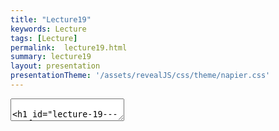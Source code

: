 ```yaml
---
title: "Lecture19"
keywords: Lecture
tags: [Lecture]
permalink:  lecture19.html
summary: lecture19
layout: presentation
presentationTheme: '/assets/revealJS/css/theme/napier.css' 
---
```


<section data-markdown data-separator="^\n---\n$" data-separator-vertical="^\n--\n$">
<textarea data-template>

# Lecture 19 - Performance Optimisation
### SET09121 - Games Engineering

<br><br>
Kevin Chalmers and Sam Serrels

School of Computing. Edinburgh Napier University


---

# Background
==========

What is Performance Optimisation?

-   Optimisation is about making the best use of a resource.

-   Optimisation in software is about making best use of our computer
    hardware resource(s).

-   There are different areas we can optimise for in software, but we
    will focus on performance.

-   Performance is about getting the most work done in the shortest
    amount of time with our computing resource.

-   Therefore, in a game, we are worried about producing a frame in a
    reasonable time (typically 16.6ms) and performing the most work
    possible in that time to give a good gameplay experience.

-   We are going to look at code level concerns mainly. Turning down
    update frequencies of systems is another strategy.

Premature Optimisation

-   Two famous quotes by Donald Knuth:

    -   We should forget about small efficiencies, say about 97% of the
        time: premature optimization is the root of all evil. Yet we
        should not pass up our opportunities in that critical 3%.

    -   In established engineering disciplines a 12% improvement, easily
        obtained, is never considered marginal and I believe the same
        viewpoint should prevail in software engineering.

-   Basically, Knuth argues that we should not let performance
    considerations determine the design of our code -- it makes the code
    more difficult to work with.

-   I think a good rule for the module is -- get your game working
    first; then worry about extra features and performance optimisation.

-   A good approach is to design-build-measure-optimise. This will give
    simpler results that optimise first.

The 80/20 Rule

.5

-   You might have heard of this...

-   Pareto Principle (or 80/20 rule) states that 80% of output comes
    from 20% of input.

-   Applied to programming, we can say that 80% of processor time will
    happen in 20% of our code.

-   It does make sense -- loops normally are the biggest area of
    computation in your application.

.5 ![image](80-20)

What are we interested in?

-   There are two areas we can focus on to improve program performance
    for our games.

    CPU utilisation:

    :   How well are we using the processor? Is it doing work it doesn't
        need to?

    Memory usage:

    :   Is memory effectively accessible to the processor? Is the
        processor waiting too long to do memory operations?

-   We will focus on these two areas, looking at best-practice on the
    CPU and memory usage.

-   There are many more techniques and tricks we can use, but normally
    they come down to these same two areas.

First big trick -- release mode and run without debug

.5

-   Let's face it -- you like spamming that green start button.

-   Some student's don't understand that a program can execute outside
    Visual Studio.

-   More don't realise that Visual Studio hooks into an application it
    is running.

-   Also, debug builds add extra code to interrogate state -- this slows
    down programs.

-   So, don't do it in final builds.

.5 ![image](run-no-debug)

Second big trick -- avoid I/O or do it better

-   During debugging, we often output values to the console to check
    behaviour.

-   I/O like this is very slow, requiring your program to interact with
    the OS and present data.

-   You should avoid this I/O as far as possible in final builds.

-   **IF** you must have I/O, then follow some rules to make things
    faster:

    -   Don't use C++ I/O (`cin` and `cout`) -- these are slow because
        of error checking.

    -   Don't use the C++ end-of-line terminator (`endl`) as this also
        flushes a stream, which is slow.

    -   Do use C-style I/O (from the `cstdio` header) such as `printf`,
        etc. These are low-level and faster.

Metrics

-   Let us define some metrics that allow us to talk about performance
    for games.

    FPS:

    :   Frames-Per-Second. The key measure most gamers like to talk
        about. The typical FPS displayed is the number of frames
        processes per second. Your monitor/TV and graphics card define
        how many frames you are actually shown per second (60, 120, 240,
        etc.).

    Frame Time:

    :   This is actually what we are interested in. How long does it
        take the game to produce and render a frame? Typically we aim
        for 16.7ms (60FPS) or 33.3ms (30FPS).

    Speedup:

    :   When we make an improvement we need to understand what that
        improvement is. Speedup is the calculation of the original time
        against the new time. It is calculated as
        $S=\frac{original}{new}$.

Step 1. -- Only process what you need to
========================================

Alive Flag

-   The first tactic we can use to improve processing is to flag if
    nothing should be processed.

-   An alive flag is a typical technique to indicate that an object
    should not be processed.

-   This can be extended into other parts of the system:

    -   If entity in base for example.

<!-- -->

    if (alive)
    {
        Do super expensive operation
    }
    ...
    if (health == 0)
    {
        alive = false;
    }

Object Pool

-   Object creation and destruction is very expensive.

-   It involves memory allocation, function calls, grabbing bits and
    pieces, maybe loading content.

-   It can also lead to objects being scattered around memory --
    expensive to jump around.

-   An object pool fixes that (especially when combined with alive flag
    above):

    -   Allocate max number of objects required.

    -   When a new object is needed grab from allocated pool and set
        necessary values.

    -   When finished, flag as not-alive and give back to pool.

Dirty Flag

-   Some game data is processed each frame to allow our game to have a
    dynamic nature.

-   However, a lot of data only changes in some circumstances.

    -   For example, the player only moves when the user controls them.

-   Rather than reprocess certain data every frame, we can use the dirty
    flag to say that data should be reprocessed that frame.

<!-- -->

    if (player moved)
    {
        Change position in primary data
        Set dirty flag on primary data
    }
    ...
    if (dirty flag is true)
    {
        Process secondary data (expensive)
        Set dirty flag to false
    }

Step 2. -- Only draw what is visible
====================================

Visible Flag

-   Rendering to the screen is one of the most expensive processes in
    games.

    -   It's why we have dedicated graphics hardware.

-   We can use our flag technique to determine if an object is visible
    and therefore should be rendered.

-   This allows us to hide objects or turn off their rendering when we
    want.

-   It also allows us to add objects that should not be rendered to our
    game.

    -   Remember -- what you see when playing a game isn't all that is
        there.

<!-- -->

    if (visible)
    {
        Render object (expensive)
    }

Spatial Partitioning

-   Another question is whether an object is even on screen.

-   Spatial partitioning allows us to divide the world up so we only
    render the parts that are visible.

-   Also used for collision detection optimisation.

![image](spatial-partition){width=".6\textwidth"}

Example -- Horizon Zero Dawn
[[Link]{style="color: blue"}](https://kotaku.com/horizon-zero-dawn-uses-all-sorts-of-clever-tricks-to-lo-1794385026)

Step 3. -- Think about your memory
==================================

Allocate Your Required Memory First

-   We have mentioned this a few times now.

-   If you are used to the Java and C\# model of just calling `new`
    randomly in your code -- stop and think.

-   Memory allocation (and subsequent deallocation) is expensive on the
    free store.

-   Try and allocate everything you need at the start of a level or the
    game. Then it is there and you can access it uniformly.

-   Data is also near similar data -- this allows quick processing of
    blocks during similar operations.

`constexpr` What You Can

-   `const` values are typically replaced by the actual value in
    compiled code.

    -   Less lookup time.

-   `constexpr` values are replaced, and can be calculated at compile
    time.

    -   So you can produce certain functions that are compile time
        processed.

-   Compile time means the code is not processed during runtime.

<!-- -->

    constexpr int N = 1000;

    constexpr int factorial(int n)
    {
        return n <= 1 ? 1 : (n * factorial(n - 1));
    }

Memory Alignment and Cache Coherence

-   We talked about this during our memory and resource management
    lectures.

-   Memory alignment means that data is aligned in memory, allowing the
    minimal reads to occur to access the data we need.

-   Cache coherency we discussed the difference in processing a
    multi-dimensional array using different indices due to memory
    layout. For example, the first `for` loop below is faster than the
    second.

<!-- -->

    for (int i=0; i < 32; i++)
        for (int j=0; j < 32; j++)
            total += myArray[i][j];

    for (int i=0; i < 32; i++)
        for (int j=0; j < 32; j++)
            total += myArray[j][i];

Optimise Multi-dimensional Arrays

-   As stated, memory is organised so the second dimension is the one
    that matches sequential layout.

-   When we do need to transition across the first dimension, we need to
    help the compiler and processor.

-   Wasting some memory by having the outer dimension as a power-of-two
    helps.

-   The processor and compiler can make optimised jumps and do so
    without a multiply (bitshift operations are fast).

<!-- -->

    int N[80][25];
    int N_optimised[80][32];

Step 4. -- Use tools to find the slow bits
==========================================

Finding Hot Paths -- Using Tools

.5

-   We are doing a whole separate session on this.

-   Basically, tools do a good job of finding places in your code that
    are slowing things down.

.5 ![image](hot-path)

Bottlenecks

.5

-   The key aim with tools is bottleneck identification.

-   Once you find a bit of your code that is impacting performance, you
    need to identify what, if anything, can be done about it.

-   Often, these bottlenecks are loops that are processing lots of data.

-   Even a small tweak here can make all the difference.

.5 ![image](bottleneck)

Algorithmic Analysis

.5

-   And this is where algorithmic analysis can come in.

-   Abstractly measuring your algorithms, finding more efficient
    algorithms, and optimising the algorithms you have is important.

-   See your algorithms and data structures material for more insight.

.5 ![image](alg-analysis)

Step 5. -- Optimise your function calls
=======================================

Function Calls Cost

.5

-   Function calls have a cost associated with them.

-   Two things have to happen.

    1.  Set up the parameters on the stack -- copy data.

    2.  Jump to the new code position.

-   On return there is a jump back again.

.5 ![image](function-call)

`inline` Function Calls

-   One of the first optimisations we can do for functions is inlining.

-   An `inline` function is one we have asked the compiler to replace
    the function call with the actual code.

-   For small functions this is good -- avoid functions.

-   For big functions not so much -- larger executables.

-   However, it depends on the frequency the function is called.

<!-- -->

    inline int add(int x, int y)
    {
        return x + y;
    }

`static` Local Functions

-   A `static` function is one that exists within a certain context or
    scope (e.g. class scope).

-   If a function is `static` in a C++ code file, the compiler knows it
    can try and optimise it without affecting external code.

-   Effectively, rearranging and possible inlining can occur, speeding
    up the program.

<!-- -->

    static int add(int x, int y)
    {
        return x + y;
    }

`virtual` Function Calls

.5

-   `virtual` functions have an additional cost.

-   A `virtual` function call involves a lookup on the object to
    determine which function to call.

-   Effectively we are double jumping in this instance.

.5 ![image](virtual-function)

Exceptions are the Enemy

-   If you are from a Java or C\# background you are probably used to
    using exception calls.

    -   `try` and `catch` statements.

-   C++ also uses exception statements.

-   However, an exception catch is very expensive -- sometimes thousands
    of instructions.

-   A better technique is to set a flag that can be tested.

    -   This is the standard C model -- using a `get_error` function.

`noexcept` What You Can

-   The `noexcept` keyword can be applied to a function to indicate it
    won't throw an exception.

-   This serves two purposes:

    1.  The compiler can optimise the code as it knows no exception to
        be thrown.

    2.  The function won't throw an exception externally -- allows
        isolation of an exception.

<!-- -->

    class my_class
    {
    public:
        void do_work() noexcept
        {
            // Do something
        }
    };

`const` What You Can

-   Basically the rules same as `noexcept`.

-   A `const` method is one that will not change the object.

-   Therefore the compiler can optimise the code based on access again.

<!-- -->

    class my_class
    {
    public:
        void do_work() const
        {
            // Do something
        }
    };

Step 6. -- Use low-level techniques for some performance gains
==============================================================

Avoid Branching

-   A branch (an `if` statement of loop) has a cost to check and a cost
    to jump.

-   The jump cost might be unavoidable.

-   However, do you need the `else`? This is a second jump that might be
    unnecessary.

<!-- -->

    if (alive)
    {
        // Do work
    }
    ...
    if (what)
    {
        // Do work
    }
    else
    {
        // Do work
    }

Write Better `for` Loops

-   For loops are one of the most expensive parts of your application
    due to the number of iterations.

-   They are also one of the best places to optimise -- we will look at
    parallelisation here also.

-   One particular point is avoiding doing work that the loop statement
    can do -- such as the indexer.

<!-- -->

    // Multiply every iteration
    for (int i = 0; i < 10; ++i)
        cout << i * 10 << endl;

    // Add every iteration
    for (int i = 0; i < 100; i += 10)
        cout << i << endl;

Use Bitwise Operators When You Can

.5

-   Remembering that the CPU works in binary can be beneficial.

-   Certain operations can be done using bitshift, bitwise and, and
    bitwise or.

-   These operations are much faster than a multiply, equality, etc.

.5

    x = y * 8;
    x = y << 3;

Write Some Assembly

-   **FOR THE BRAVE!**

-   The compiler will do its best to produce optimised code.

-   However, it is not also going to do it as well as some hand-tuned
    code.

-   There are tricks that can be done in assembly that will allow you to
    gain those few precious cycles each frame.

Step 7. -- Use more cores!!!
============================

Just Throw Some Threads at the Problem!!!

-   A simple solution may be to use more of the hardware.

-   Multi-core means running multiples parts of the program at once is
    an option.

-   There are different techniques: OpenMP, parallel execution (C++17),
    and compiler specific options for `for` loops are easy wins.

<!-- -->

    parallel_for(size_t(0), size, &(size_t i)
    {
        do_work(i);
    });

Cost of Threads

-   Threads do have a cost.

-   Each thread uses CPU time as well as needing about 1MB of memory.

-   For the CPU to switch between threads, a number of operations have
    to happen. This is very expensive.

-   It gets worse when the thread switches core.

-   If you can, mapping threads to hardware can make your life easier.

-   Generally using no more threads than you can physically support is a
    good rule.

Don't Lock it Down

-   Some of you may be doing Fundamentals of Parallel Systems at the
    moment.

-   This module uses synchronous behaviour to manage concurrency.

-   Anything involving locking one thread from progress is very
    expensive.

-   Also, locking means no work being done.

-   Aim to have asynchronous tasks which you wait for all to complete --
    this will allow best performance.

Summary
=======

Summary

-   We've looked at a number of techniques for optimisation, and there
    are many more.

-   Some of these techniques are C and C++ specific, although many can
    be used across languages.

-   Being thoughtful when writing code can be useful.

-   But basically, use tools to find issues and try and fix them.

-   Parallelisation is a good solution to performance problems -- if you
    do it correctly.

-   We have a module in fourth year that examines this.
